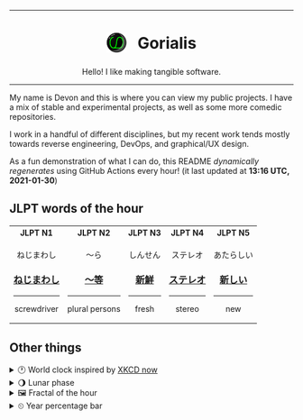 ***

<h1 align="center">
<sub>
    <img src="readme/resources/avatar.png" height="36">
</sub>
&nbsp;
Gorialis
</h1>
<p align="center">
Hello! I like making tangible software.
</p>

***

My name is Devon and this is where you can view my public projects. I have a mix of stable and experimental projects, as well as some more comedic repositories.

I work in a handful of different disciplines, but my recent work tends mostly towards reverse engineering, DevOps, and graphical/UX design.

As a fun demonstration of what I can do, this README *dynamically regenerates* using GitHub Actions every hour! (it last updated at **13:16 UTC, 2021-01-30**)

<h2>JLPT words of the hour</h2>
<table>
    <tr>
        <th>JLPT N1</th>
        <th>JLPT N2</th>
        <th>JLPT N3</th>
        <th>JLPT N4</th>
        <th>JLPT N5</th>
    </tr>
    <tr>
        <td>
            <p align="center">ねじまわし</p>
            <h3 align="center"><b><a href="https://jisho.org/search/%E3%81%AD%E3%81%98%E3%81%BE%E3%82%8F%E3%81%97">ねじまわし</a></b></h3>
            <hr>
            <p align="center">screwdriver</p>
        </td>
        <td>
            <p align="center">～ら</p>
            <h3 align="center"><b><a href="https://jisho.org/search/%EF%BD%9E%E7%AD%89">～等</a></b></h3>
            <hr>
            <p align="center">plural persons</p>
        </td>
        <td>
            <p align="center">しんせん</p>
            <h3 align="center"><b><a href="https://jisho.org/search/%E6%96%B0%E9%AE%AE">新鮮</a></b></h3>
            <hr>
            <p align="center">fresh</p>
        </td>
        <td>
            <p align="center">ステレオ</p>
            <h3 align="center"><b><a href="https://jisho.org/search/%E3%82%B9%E3%83%86%E3%83%AC%E3%82%AA">ステレオ</a></b></h3>
            <hr>
            <p align="center">stereo</p>
        </td>
        <td>
            <p align="center">あたらしい</p>
            <h3 align="center"><b><a href="https://jisho.org/search/%E6%96%B0%E3%81%97%E3%81%84">新しい</a></b></h3>
            <hr>
            <p align="center">new</p>
        </td>
    </tr>
</table>

<h2>Other things</h2>
<details>
<summary>🕐  World clock inspired by <a href="https://xkcd.com/now">XKCD now</a></summary>

> <img src="generated/now.png" width="512">

</details>
<details>
<summary>🌖 Lunar phase</summary>

The moon is approximately 60.78% through its phase (Waning Gibbous).

</details>
<details>
<summary>&#x1f5bc; Fractal of the hour</summary>

> <img src="generated/fractal.png" width="512">

</details>
<details>
<summary>&#x23f2; Year percentage bar</summary>
<pre><code>2021 [█▁▁▁▁▁▁▁▁▁▁▁▁▁▁▁▁▁▁▁] 8.10%</code></pre>
</details>
